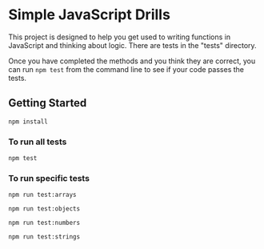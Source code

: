 # Simple JavaScript Drills

This project is designed to help you get used to writing functions in JavaScript and thinking about logic. There are tests in the "tests" directory.

Once you have completed the methods and you think they are correct, you can run `npm test` from the command line to see if your code passes the tests.

## Getting Started

`npm install`

### To run all tests

`npm test`

### To run specific tests

`npm run test:arrays`

`npm run test:objects`

`npm run test:numbers`

`npm run test:strings`
